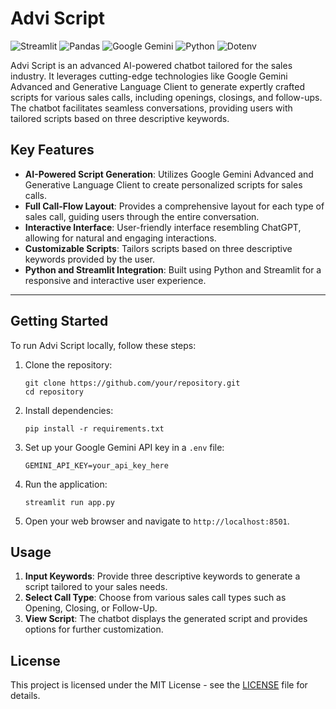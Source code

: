 # Advi Script
![Streamlit](https://img.shields.io/badge/Streamlit-FF4B4B?style=for-the-badge&logo=streamlit&logoColor=white)
![Pandas](https://img.shields.io/badge/Pandas-150458?style=for-the-badge&logo=pandas&logoColor=white)
![Google Gemini](https://img.shields.io/badge/Google%20Gemini-4285F4?style=for-the-badge&logo=google&logoColor=white)
![Python](https://img.shields.io/badge/Python-3776AB?style=for-the-badge&logo=python&logoColor=white)
![Dotenv](https://img.shields.io/badge/dotenv-4F7942?style=for-the-badge&logo=dotenv&logoColor=white)

Advi Script is an advanced AI-powered chatbot tailored for the sales industry. It leverages cutting-edge technologies like Google Gemini Advanced and Generative Language Client to generate expertly crafted scripts for various sales calls, including openings, closings, and follow-ups. The chatbot facilitates seamless conversations, providing users with tailored scripts based on three descriptive keywords.

## Key Features

- **AI-Powered Script Generation**: Utilizes Google Gemini Advanced and Generative Language Client to create personalized scripts for sales calls.
- **Full Call-Flow Layout**: Provides a comprehensive layout for each type of sales call, guiding users through the entire conversation.
- **Interactive Interface**: User-friendly interface resembling ChatGPT, allowing for natural and engaging interactions.
- **Customizable Scripts**: Tailors scripts based on three descriptive keywords provided by the user.
- **Python and Streamlit Integration**: Built using Python and Streamlit for a responsive and interactive user experience.

---
## Getting Started

To run Advi Script locally, follow these steps:

1. Clone the repository:
   ```
   git clone https://github.com/your/repository.git
   cd repository
   ```

2. Install dependencies:
   ```
   pip install -r requirements.txt
   ```

3. Set up your Google Gemini API key in a `.env` file:
   ```
   GEMINI_API_KEY=your_api_key_here
   ```

4. Run the application:
   ```
   streamlit run app.py
   ```

5. Open your web browser and navigate to `http://localhost:8501`.

## Usage

1. **Input Keywords**: Provide three descriptive keywords to generate a script tailored to your sales needs.
2. **Select Call Type**: Choose from various sales call types such as Opening, Closing, or Follow-Up.
3. **View Script**: The chatbot displays the generated script and provides options for further customization.

## License

This project is licensed under the MIT License - see the [LICENSE](LICENSE) file for details.
